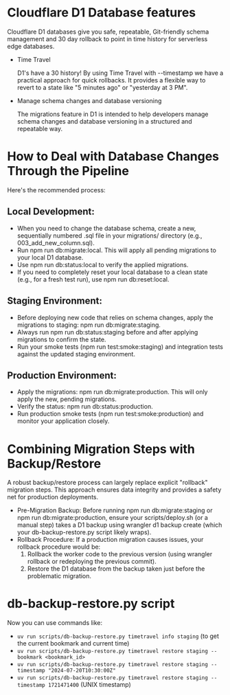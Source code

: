 # Cloudflare D1 Database features

Cloudflare D1 databases give you safe, repeatable, Git-friendly schema management and 30 day rollback to point in time history for serverless edge databases.

 - Time Travel

    D1's have a 30 history! By using Time Travel with --timestamp we have a practical approach for quick rollbacks. It provides a flexible way to revert to a state like "5 minutes ago" or "yesterday at 3 PM".

- Manage schema changes and database versioning

    The migrations feature in D1 is intended to help developers manage schema changes and database versioning in a structured and repeatable way.

# How to Deal with Database Changes Through the Pipeline

Here's the recommended process:

## Local Development:

 - When you need to change the database schema, create a new, sequentially numbered .sql file in your migrations/ directory (e.g., 003_add_new_column.sql).
 - Run npm run db:migrate:local. This will apply all pending migrations to your local D1 database.
 - Use npm run db:status:local to verify the applied migrations.
 - If you need to completely reset your local database to a clean state (e.g., for a fresh test run), use npm run db:reset:local.

## Staging Environment:

 - Before deploying new code that relies on schema changes, apply the migrations to staging: npm run db:migrate:staging.
 - Always run npm run db:status:staging before and after applying migrations to confirm the state.
 - Run your smoke tests (npm run test:smoke:staging) and integration tests against the updated staging environment.

## Production Environment:

 - Apply the migrations: npm run db:migrate:production. This will only apply the new, pending migrations.
 - Verify the status: npm run db:status:production.
 - Run production smoke tests (npm run test:smoke:production) and monitor your application closely.


# Combining Migration Steps with Backup/Restore

A robust backup/restore process can largely replace explicit "rollback" migration steps.
This approach ensures data integrity and provides a safety net for production deployments.

 - Pre-Migration Backup: Before running npm run db:migrate:staging or npm run db:migrate:production, ensure your scripts/deploy.sh (or a manual step) takes a D1 backup using wrangler d1 backup create (which your db-backup-restore.py script likely wraps).
 - Rollback Procedure: If a production migration causes issues, your rollback procedure would be:
    1. Rollback the worker code to the previous version (using wrangler rollback or redeploying the previous commit).
    2. Restore the D1 database from the backup taken just before the problematic migration.


# db-backup-restore.py script

Now you can use commands like:

 - `uv run scripts/db-backup-restore.py timetravel info staging` (to get the current bookmark and current time)
 - `uv run scripts/db-backup-restore.py timetravel restore staging --bookmark <bookmark_id>`
 - `uv run scripts/db-backup-restore.py timetravel restore staging --timestamp "2024-07-20T10:30:00Z"`
 - `uv run scripts/db-backup-restore.py timetravel restore staging --timestamp 1721471400` (UNIX timestamp)
